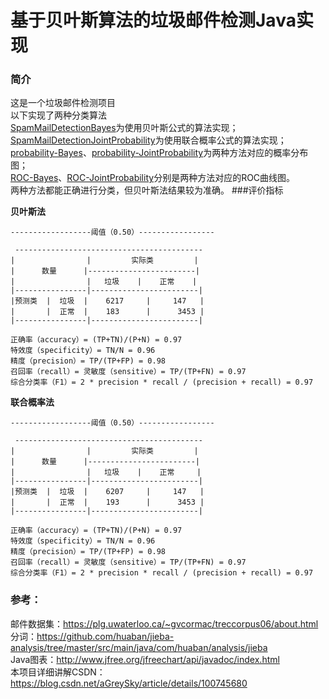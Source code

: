 # 基于贝叶斯算法的垃圾邮件检测Java实现
### 简介
这是一个垃圾邮件检测项目  
以下实现了两种分类算法  
[SpamMailDetectionBayes](src/main/java/SpamMailDetectionBayes.java)为使用贝叶斯公式的算法实现；
[SpamMailDetectionJointProbability](src/main/java/SpamMailDetectionJointProbability.java)为使用联合概率公式的算法实现；  
[probability-Bayes](probability-Bayes.jpg)、[probability-JointProbability](probability-JointProbability.jpg)为两种方法对应的概率分布图；  
[ROC-Bayes](ROC-Bayes.jpg)、[ROC-JointProbability](ROC-JointProbability.jpg)分别是两种方法对应的ROC曲线图。  
两种方法都能正确进行分类，但贝叶斯法结果较为准确。 
###评价指标

**贝叶斯法**

```
------------------阈值（0.50）-----------------

 ------------------------------------------ 
|                |         实际类         |
|      数量      |------------------------|
|                |   垃圾    |    正常    |
|----------------|------------------------|
|预测类  |  垃圾  |    6217     |     147   |
|       |  正常  |    183      |      3453 |
|----------------|------------------------|

正确率（accuracy）= (TP+TN)/(P+N) = 0.97
特效度（specificity）= TN/N = 0.96
精度（precision）= TP/(TP+FP) = 0.98
召回率（recall）= 灵敏度（sensitive）= TP/(TP+FN) = 0.97
综合分类率（F1）= 2 * precision * recall / (precision + recall) = 0.97
```

**联合概率法**

```
------------------阈值（0.50）-----------------

 ------------------------------------------ 
|                |         实际类         |
|      数量      |------------------------|
|                |   垃圾    |    正常     |
|----------------|------------------------|
|预测类  |  垃圾  |    6207     |     147   |
|       |  正常  |    193      |      3453 |
|----------------|------------------------|

正确率（accuracy）= (TP+TN)/(P+N) = 0.97
特效度（specificity）= TN/N = 0.96
精度（precision）= TP/(TP+FP) = 0.98
召回率（recall）= 灵敏度（sensitive）= TP/(TP+FN) = 0.97
综合分类率（F1）= 2 * precision * recall / (precision + recall) = 0.97
```
### 参考：
邮件数据集：https://plg.uwaterloo.ca/~gvcormac/treccorpus06/about.html  
分词：https://github.com/huaban/jieba-analysis/tree/master/src/main/java/com/huaban/analysis/jieba  
Java图表：http://www.jfree.org/jfreechart/api/javadoc/index.html  
本项目详细讲解CSDN：https://blog.csdn.net/aGreySky/article/details/100745680  
